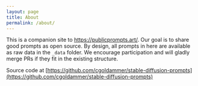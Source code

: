 ```yaml
---
layout: page
title: About
permalink: /about/
---
```

This is a companion site to https://publicprompts.art/.
Our goal is to share good prompts as open source. By design, all prompts in here are available
as raw data in the `_data` folder. We encourage participation and will gladly merge PRs if
they fit in the existing structure. 

Source code at [https://github.com/cgoldammer/stable-diffusion-prompts](https://github.com/cgoldammer/stable-diffusion-prompts)

